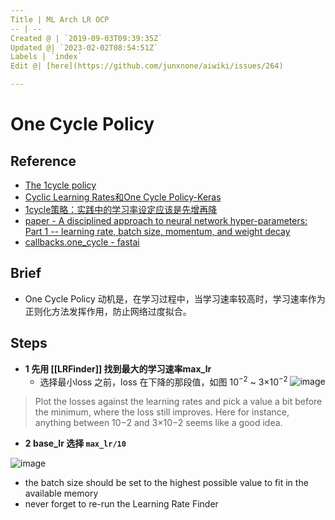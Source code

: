 ```yaml
---
Title | ML Arch LR OCP
-- | --
Created @ | `2019-09-03T09:39:35Z`
Updated @| `2023-02-02T08:54:51Z`
Labels | `index`
Edit @| [here](https://github.com/junxnone/aiwiki/issues/264)

---
```

# One Cycle Policy

## Reference

- [The 1cycle policy](https://sgugger.github.io/the-1cycle-policy.html)
- [Cyclic Learning Rates和One Cycle Policy-Keras](https://blog.csdn.net/m0_37477175/article/details/89400436)
- [1cycle策略：实践中的学习率设定应该是先增再降](https://www.jiqizhixin.com/articles/041905)
- [paper - A disciplined approach to neural network hyper-parameters: Part 1 -- learning rate, batch size, momentum, and weight decay](https://arxiv.org/pdf/1803.09820.pdf)
- [callbacks.one_cycle - fastai](https://docs.fast.ai/callbacks.one_cycle.html)

## Brief
- One Cycle Policy 动机是，在学习过程中，当学习速率较高时，学习速率作为正则化方法发挥作用，防止网络过度拟合。

## Steps

- **1 先用 [[LRFinder]] 找到最大的学习速率max_lr**
  - 选择最小loss 之前，loss 在下降的那段值，如图 10<sup>−2</sup> ~ 3×10<sup>−2</sup> 
![image](https://user-images.githubusercontent.com/2216970/64398683-46074a00-d098-11e9-8802-a6461acb242c.png)
>  Plot the losses against the learning rates and pick a value a bit before the minimum, where the loss still improves. Here for instance, anything between 10−2 and 3×10−2 seems like a good idea.
- **2 base_lr 选择 `max_lr/10`** 

![image](https://user-images.githubusercontent.com/2216970/64162226-83d65980-ce71-11e9-862a-387a87275d52.png)


- the batch size should be set to the highest possible value to fit in the available memory
- never forget to re-run the Learning Rate Finder
